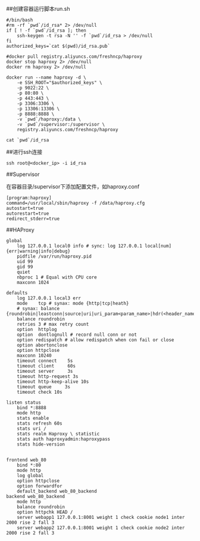 ##创建容器运行脚本run.sh

    #/bin/bash
    #rm -rf `pwd`/id_rsa* 2> /dev/null
    if [ ! -f `pwd`/id_rsa ]; then
        ssh-keygen -t rsa -N '' -f `pwd`/id_rsa > /dev/null
    fi
    authorized_keys=`cat $(pwd)/id_rsa.pub`

    #docker pull registry.aliyuncs.com/freshncp/haproxy
    docker stop haproxy 2> /dev/null
    docker rm haproxy 2> /dev/null

    docker run --name haproxy -d \
        -e SSH_ROOT="$authorized_keys" \
        -p 9022:22 \
        -p 80:80 \
        -p 443:443 \
        -p 3306:3306 \
        -p 13306:13306 \
        -p 8888:8888 \
        -v `pwd`/haproxy:/data \
        -v `pwd`/supervisor:/supervisor \
        registry.aliyuncs.com/freshncp/haproxy

    cat `pwd`/id_rsa

##进行ssh连接

    ssh root@<docker_ip> -i id_rsa

##Supervisor

在容器目录/supervisor下添加配置文件，如haproxy.conf

    [program:haproxy]
    command=/usr/local/sbin/haproxy -f /data/haproxy.cfg
    autostart=true
    autorestart=true
    redirect_stderr=true

##HAProxy

    global
        log 127.0.0.1 local0 info # sync: log 127.0.0.1 local[num] {err|warning|info|debug}
        pidfile /var/run/haproxy.pid
        uid 99
        gid 99
        quiet
        nbproc 1 # Equal with CPU core
        maxconn 1024

    defaults
        log 127.0.0.1 local3 err
        mode    tcp # synax: mode {http|tcp|heath}
        # synax: balance {roundrobin|leastconn|source|uri|uri_param<param_name>|hdr(<header_name>)}
        balance roundrobin
        retries 3 # max retry count
        option  httplog
        option  dontlognull # record null conn or not
        option redispatch # allow redispatch when con fail or close
        option abortonclose
        option httpclose
        maxconn 10240 
        timeout connect    5s
        timeout client     60s
        timeout server     3s
        timeout http-request 3s
        timeout http-keep-alive 10s
        timeout queue     3s
        timeout check 10s

    listen status
        bind *:8888
        mode http
        stats enable
        stats refresh 60s
        stats uri /
        stats realm Haproxy \ statistic
        stats auth haproxyadmin:haproxypass
        stats hide-version


    frontend web_80
        bind *:80
        mode http
        log global
        option httpclose
        option forwardfor
        default_backend web_80_backend
    backend web_80_backend
        mode http
        balance roundrobin
        option httpchk HEAD /
        server webapp1 127.0.0.1:8001 weight 1 check cookie node1 inter 2000 rise 2 fall 3
        server webapp2 127.0.0.1:8001 weight 1 check cookie node2 inter 2000 rise 2 fall 3
